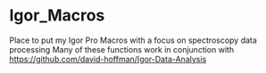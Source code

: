Igor_Macros
===========

Place to put my Igor Pro Macros with a focus on spectroscopy data processing
Many of these functions work in conjunction with https://github.com/david-hoffman/Igor-Data-Analysis
